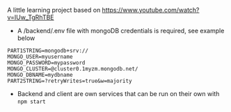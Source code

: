 A little learning project based on https://www.youtube.com/watch?v=IUw_TgRhTBE

- A /backend/.env file with mongoDB credentials is required, see example below
```dotenv
PART1STRING=mongodb+srv://
MONGO_USER=myusername
MONGO_PASSWORD=mypassword
MONGO_CLUSTER=@cluster0.1myzm.mongodb.net/
MONGO_DBNAME=mydbname
PART2STRING=?retryWrites=true&w=majority
```
- Backend and client are own services that can be run on their own with `npm start`